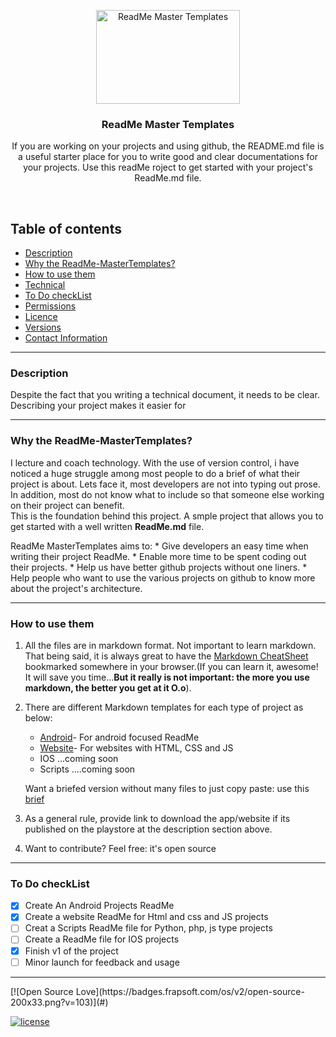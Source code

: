 <p align="center">
  <a href="https://github.com/tamzi/ReadMe-MasterTemplates">
    <img src="https://raw.githubusercontent.com/tamzi/ReadMe-MasterTemplates/master/art/readmemastertemplate.jpg" alt="ReadMe Master Templates" width=230 height=150>
  </a>
  <h3 align="center">ReadMe Master Templates</h3>

  <p align="center">
    If you are working on your projects and using github, the README.md file is a useful starter place for you to write good and clear documentations for  your projects. Use this readMe roject to get started with your project's ReadMe.md file.
    <br>
    </p>
</p>

<br>

## Table of contents
- [Description](#description)
- [Why the ReadMe-MasterTemplates?](#why-the-readMe-masterTemplates)
- [How to use them](#)
- [Technical](#)
- [To Do checkList](#)
- [Permissions](#)
- [Licence](#)
- [Versions](#)
- [Contact Information](#)

<hr>

### Description

Despite the fact that you writing a technical document, it needs to be clear. Describing your project makes it easier for 

<hr>

### Why the ReadMe-MasterTemplates?

I lecture and coach technology. With the use of version control, i have noticed a huge struggle among most people to do a brief of what their project is about. Lets face it, most developers are not into typing out prose. 
<br>
In addition, most do not know what to include so that someone else working on their project can benefit.
<br>
This is the foundation behind this project. A smple project that allows you to get started with a well written **ReadMe.md** file.

ReadMe MasterTemplates aims to:
    * Give developers an easy time when writing their project ReadMe.
    * Enable more time to be spent coding out their projects.
    * Help us have better github projects without one liners.
    * Help people who want to use the various projects on github to know more about the project's architecture.


<hr>

### How to use them

1. All the files are in markdown format. Not important to learn markdown. That being said, it is always great to have the [Markdown CheatSheet](https://github.com/adam-p/markdown-here/wiki/Markdown-Cheatsheet)
 bookmarked somewhere in your browser.(If you can learn it, awesome! It will save you time...**But it really is not important: the more you use markdown, the better you get at it O.o**). 

2. There are different Markdown templates for each type of project as below: 
    * [Android](https://github.com/tamzi/ReadMe-MasterTemplates/tree/master/android)- For android focused ReadMe
    * [Website](https://github.com/tamzi/ReadMe-MasterTemplates/tree/master/website)- For websites with HTML, CSS and JS
    * IOS ...coming soon
    * Scripts ....coming soon
    
    Want a briefed version without many files to just copy paste: use this [brief]()
3. As a general rule, provide link to download the app/website if its published on the playstore at the description section above.
4. Want to contribute? Feel free: it's open source


<hr>

### To Do checkList

- [x] Create An Android Projects ReadMe
- [x] Create a website ReadMe for Html and css and JS projects
- [ ] Creat a Scripts ReadMe file for Python, php, js type projects
- [ ] Create a ReadMe file for IOS projects
- [x] Finish v1 of the project
- [ ] Minor launch for feedback and usage

<hr>
[![Open Source Love](https://badges.frapsoft.com/os/v2/open-source-200x33.png?v=103)](#)  

[![license](https://img.shields.io/github/license/mashape/apistatus.svg?style=for-the-badge)](#)

